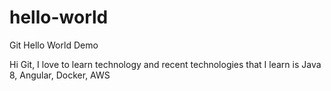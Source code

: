 # hello-world
Git Hello World Demo

Hi Git, I love to learn technology and recent technologies that I learn is Java 8, Angular, Docker, AWS 
